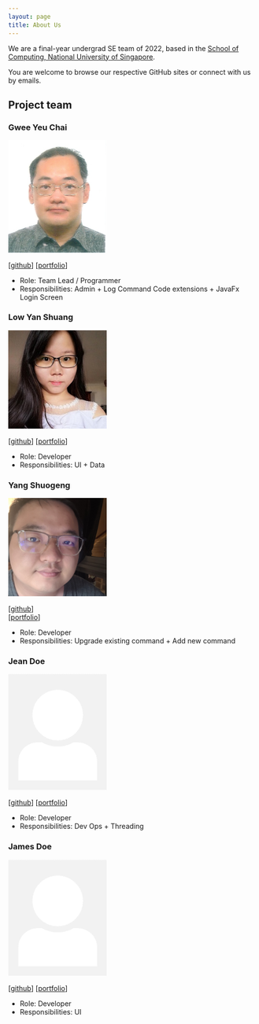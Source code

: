 ```yaml
---
layout: page
title: About Us
---
```


We are a final-year undergrad SE team of 2022, based in the [School of Computing, National University of Singapore](http://www.comp.nus.edu.sg).

You are welcome to browse our respective GitHub sites or connect with us by emails.

## Project team

### Gwee Yeu Chai

<img src="images/github_gweeyc.png" width="200px">

[[github](https://github.com/gweeyc)]
[[portfolio](team/gweeyc.md)]

* Role: Team Lead / Programmer
* Responsibilities: Admin + Log Command Code extensions + JavaFx Login Screen

### Low Yan Shuang

<img src="images/github_lowyanshuang.png" width="200px">

[[github](http://github.com/lowyanshuang)] [[portfolio](team/yanshuang.md)]

* Role: Developer
* Responsibilities: UI + Data

### Yang Shuogeng

<img src="images/github_yangshuogeng.png" width="200" height="200">

[[github](https://github.com/YangShuogeng)]     
[[portfolio](team/yangshuogeng.md)]

* Role: Developer
* Responsibilities: Upgrade existing command + Add new command

### Jean Doe

<img src="images/johndoe.png" width="200px">

[[github](http://github.com/johndoe)]
[[portfolio](team/johndoe.md)]

* Role: Developer
* Responsibilities: Dev Ops + Threading

### James Doe

<img src="images/johndoe.png" width="200px">

[[github](http://github.com/johndoe)]
[[portfolio](team/johndoe.md)]

* Role: Developer
* Responsibilities: UI
